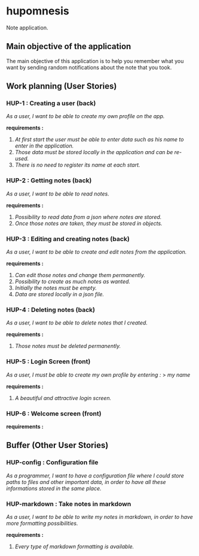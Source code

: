 # hupomnesis

Note application.

## Main objective of the application

The main objective of this application is to help you remember what you want by sending random notifications about the note that you took.

## Work planning (User Stories)
### HUP-1 : Creating a user (back)
_As a user, I want to be able to create my own profile on the app._

__requirements :__ 
1. _At first start the user must be able to enter data such as his name to enter in the application._
2. _Those data must be stored locally in the application and can be re-used._
3. _There is no need to register its name at each start._

### HUP-2 : Getting notes (back)
_As a user, I want to be able to read notes._

__requirements :__ 
1. _Possibility to read data from a json where notes are stored._
2. _Once those notes are taken, they must be stored in objects._

### HUP-3 : Editing and creating notes (back)
_As a user, I want to be able to create and edit notes from the application._

__requirements :__
1. _Can edit those notes and change them permanently._
2. _Possibility to create as much notes as wanted._
3. _Initially the notes must be empty._
4. _Data are stored locally in a json file._

### HUP-4 : Deleting notes (back)
_As a user, I want to be able to delete notes that I created._

__requirements :__
1. _Those notes must be deleted permanently._

### HUP-5 : Login Screen (front)
_As a user, I must be able to create my own profile by entering :_
    > _my name_

__requirements :__
1. _A beautiful and attractive login screen._

### HUP-6 : Welcome screen (front)
__requirements :__

## Buffer (Other User Stories)
### HUP-config : Configuration file
_As a programmer, I want to have a configuration file where I could store paths to files and other important data, in order to have all these informations stored in the same place._

### HUP-markdown : Take notes in markdown
_As a user, I want to be able to write my notes in markdown, in order to have more formatting possibilities._

__requirements :__
1. _Every type of markdown formatting is available._